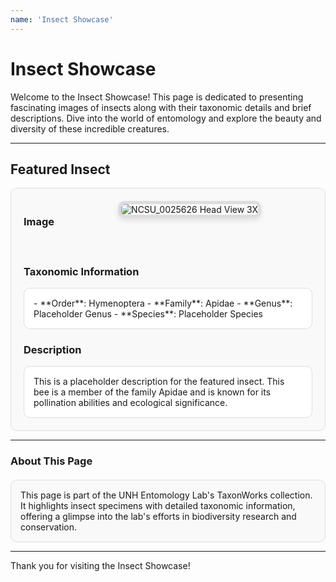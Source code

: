 ```yaml
---
name: 'Insect Showcase'
---
```


# **Insect Showcase**

Welcome to the Insect Showcase! This page is dedicated to presenting fascinating images of insects along with their taxonomic details and brief descriptions. Dive into the world of entomology and explore the beauty and diversity of these incredible creatures.

---

## **Featured Insect**

<div style="display: flex; justify-content: center; align-items: flex-start; flex-wrap: wrap; gap: 20px; padding: 20px; border: 1px solid #ddd; border-radius: 10px; background-color: #f9f9f9;">

### **Image**
<div style="flex: 1; min-width: 300px; text-align: center;">
  <img src="/src/assets/images/Insects/NCSU_0025626_Head_View_3X.jpg" alt="NCSU_0025626 Head View 3X" style="max-width: 100%; border: 5px solid #ddd; border-radius: 10px; box-shadow: 0 4px 8px rgba(0, 0, 0, 0.1);">
</div>

<div style="flex: 1; min-width: 300px;">

### **Taxonomic Information**
<div style="border: 1px solid #ddd; padding: 15px; border-radius: 10px; background-color: #ffffff;">
- **Order**: Hymenoptera  
- **Family**: Apidae  
- **Genus**: Placeholder Genus  
- **Species**: Placeholder Species  
</div>

### **Description**
<div style="border: 1px solid #ddd; padding: 15px; margin-top: 10px; border-radius: 10px; background-color: #ffffff;">
This is a placeholder description for the featured insect. This bee is a member of the family Apidae and is known for its pollination abilities and ecological significance.
</div>

</div>

</div>

---

### **About This Page**

<div style="border: 1px solid #ddd; padding: 15px; border-radius: 10px; background-color: #f9f9f9; margin-top: 20px;">
This page is part of the UNH Entomology Lab's TaxonWorks collection. It highlights insect specimens with detailed taxonomic information, offering a glimpse into the lab's efforts in biodiversity research and conservation.
</div>

---

Thank you for visiting the Insect Showcase!
